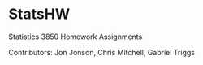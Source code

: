 StatsHW
=======
Statistics 3850 Homework Assignments 
 
Contributors:
Jon Jonson, 
Chris Mitchell, 
Gabriel Triggs
